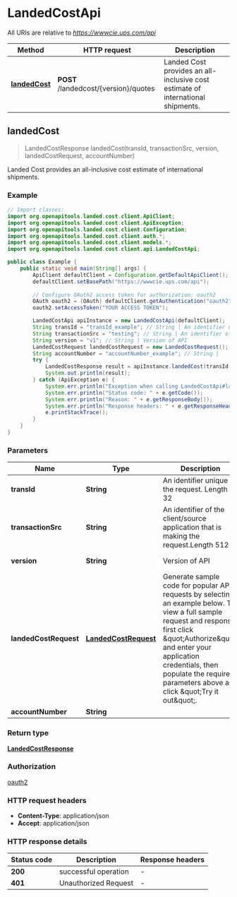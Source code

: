 # LandedCostApi

All URIs are relative to *https://wwwcie.ups.com/api*

| Method | HTTP request | Description |
|------------- | ------------- | -------------|
| [**landedCost**](LandedCostApi.md#landedCost) | **POST** /landedcost/{version}/quotes | Landed Cost provides an all-inclusive cost estimate of international shipments. |



## landedCost

> LandedCostResponse landedCost(transId, transactionSrc, version, landedCostRequest, accountNumber)

Landed Cost provides an all-inclusive cost estimate of international shipments.

### Example

```java
// Import classes:
import org.openapitools.landed.cost.client.ApiClient;
import org.openapitools.landed.cost.client.ApiException;
import org.openapitools.landed.cost.client.Configuration;
import org.openapitools.landed.cost.client.auth.*;
import org.openapitools.landed.cost.client.models.*;
import org.openapitools.landed.cost.client.api.LandedCostApi;

public class Example {
    public static void main(String[] args) {
        ApiClient defaultClient = Configuration.getDefaultApiClient();
        defaultClient.setBasePath("https://wwwcie.ups.com/api");
        
        // Configure OAuth2 access token for authorization: oauth2
        OAuth oauth2 = (OAuth) defaultClient.getAuthentication("oauth2");
        oauth2.setAccessToken("YOUR ACCESS TOKEN");

        LandedCostApi apiInstance = new LandedCostApi(defaultClient);
        String transId = "transId_example"; // String | An identifier unique to the request. Length 32
        String transactionSrc = "testing"; // String | An identifier of the client/source application that is making the request.Length 512
        String version = "v1"; // String | Version of API
        LandedCostRequest landedCostRequest = new LandedCostRequest(); // LandedCostRequest | Generate sample code for popular API requests by selecting an example below. To view a full sample request and response, first click \"Authorize\" and enter your application credentials, then populate the required parameters above and click \"Try it out\".
        String accountNumber = "accountNumber_example"; // String | 
        try {
            LandedCostResponse result = apiInstance.landedCost(transId, transactionSrc, version, landedCostRequest, accountNumber);
            System.out.println(result);
        } catch (ApiException e) {
            System.err.println("Exception when calling LandedCostApi#landedCost");
            System.err.println("Status code: " + e.getCode());
            System.err.println("Reason: " + e.getResponseBody());
            System.err.println("Response headers: " + e.getResponseHeaders());
            e.printStackTrace();
        }
    }
}
```

### Parameters


| Name | Type | Description  | Notes |
|------------- | ------------- | ------------- | -------------|
| **transId** | **String**| An identifier unique to the request. Length 32 | |
| **transactionSrc** | **String**| An identifier of the client/source application that is making the request.Length 512 | [default to testing] |
| **version** | **String**| Version of API | [default to v1] |
| **landedCostRequest** | [**LandedCostRequest**](LandedCostRequest.md)| Generate sample code for popular API requests by selecting an example below. To view a full sample request and response, first click \&quot;Authorize\&quot; and enter your application credentials, then populate the required parameters above and click \&quot;Try it out\&quot;. | |
| **accountNumber** | **String**|  | [optional] |

### Return type

[**LandedCostResponse**](LandedCostResponse.md)

### Authorization

[oauth2](../README.md#oauth2)

### HTTP request headers

- **Content-Type**: application/json
- **Accept**: application/json


### HTTP response details
| Status code | Description | Response headers |
|-------------|-------------|------------------|
| **200** | successful operation |  -  |
| **401** | Unauthorized Request |  -  |

